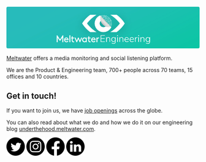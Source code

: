 ![Meltwater Engineering](/profile/MeltwaterEngGithubProfile.png)

[Meltwater](https://meltwater.com/) offers a media monitoring and social listening platform.

We are the Product & Engineering team, 700+ people across 70 teams, 15 offices and 10 countries.

## Get in touch!

If you want to join us, we have [job openings](https://underthehood.meltwater.com/jobs/) across the globe.

You can also read about what we do and how we do it on our engineering blog [underthehood.meltwater.com](https://underthehood.meltwater.com/).

<a href="https://twitter.com/meltwatereng"><img align="center" src="/profile/icons/twitter_icon.png" alt="@MeltwaterEng on Twitter" height="48" width="48" /></a>
<a href="https://instagram.com/meltwaterengineering"><img align="center" src="/profile/icons/instagram_icon.png" alt="Meltwater Engineering on Instagram" height="48" width="48" /></a>
<a href="https://www.facebook.com/MWSoftwareEngineering/"><img align="center" src="/profile/icons/facebook_icon.png" alt="Meltwater Engineering on Facebook" height="48" width="48" /></a>
<a href="https://www.linkedin.com/company/meltwater/"><img align="center" src="/profile/icons/linkedin_icon.png" alt="Meltwater Engineering on LinkedIn" height="48" width="48" /></a>

